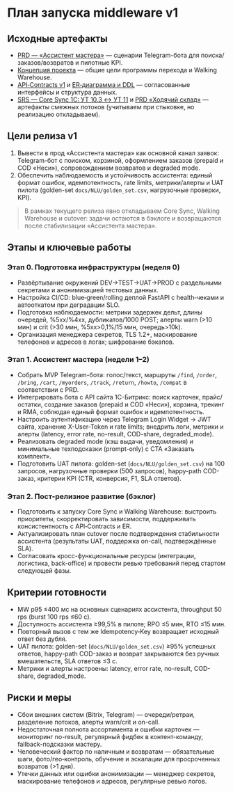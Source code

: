 # План запуска middleware v1

## Исходные артефакты
- [PRD — «Ассистент мастера»](PRD%20—%20«Ассистент%20мастера».md) — сценарии Telegram-бота для поиска/заказов/возвратов и пилотные KPI.
- [Концепция проекта](Концепция%20проекта.md) — общие цели программы перехода и Walking Warehouse.
- [API‑Contracts v1](API‑Contracts.md) и [ER‑диаграмма и DDL](ER‑диаграмма%20и%20DDL.md) — согласованные интерфейсы и структура данных.
- [SRS — Core Sync 1С: УТ 10.3 ↔ УТ 11](SRS%20—%20Core%20Sync%201С%3A%20УТ%2010.md) и [PRD «Ходячий склад»](PRD%20Ходячий%20склад.md) — артефакты смежных потоков (учитываем при стыковке, но реализацию откладываем).

## Цели релиза v1
1. Вывести в прод «Ассистента мастера» как основной канал заявок: Telegram-бот с поиском, корзиной, оформлением заказов (prepaid и COD «Неси»), сопровождением возвратов и degraded mode.
2. Обеспечить наблюдаемость и устойчивость ассистента: единый формат ошибок, идемпотентность, rate limits, метрики/алерты и UAT пилота (golden-set `docs/NLU/golden_set.csv`, нагрузочные проверки, KPI).

> В рамках текущего релиза явно откладываем Core Sync, Walking Warehouse и cutover: задачи остаются в бэклоге и возвращаются после стабилизации «Ассистента мастера».

## Этапы и ключевые работы
### Этап 0. Подготовка инфраструктуры (неделя 0)
- Развёртывание окружений DEV→TEST→UAT→PROD с раздельными секретами и анонимизацией тестовых данных.
- Настройка CI/CD: blue‑green/rolling деплой FastAPI с health‑чеками и автооткатом при деградации SLO.
- Подготовка наблюдаемости: метрики задержек дельт, длины очередей, %5xx/%4xx, дубликатов/1000 POST; алерты warn (>10 мин) и crit (>30 мин, %5xx>0,1%/15 мин, очередь>10k).
- Организация менеджера секретов, TLS 1.2+, маскирование телефонов и адресов в логах; шифрование бэкапов.

### Этап 1. Ассистент мастера (недели 1–2)
- Собрать MVP Telegram-бота: голос/текст, маршруты `/find`, `/order`, `/bring`, `/cart`, `/myorders`, `/track`, `/return`, `/howto`, `/compat` в соответствии с PRD.
- Интегрировать бота с API сайта 1С-Битрикс: поиск карточек, прайс/остатки, создание заказов (prepaid и COD «Неси»), корзина, трекинг и RMA, соблюдая единый формат ошибок и идемпотентность.
- Настроить аутентификацию через Telegram Login Widget → JWT сайта, хранение X-User-Token и rate limits; внедрить логи, метрики и алерты (latency, error rate, no-result, COD-share, degraded_mode).
- Реализовать degraded mode (кэш выдачи, уведомления) и минимальные техподсказки (prompt-only) с CTA «Заказать комплект».
- Подготовить UAT пилота: golden-set (`docs/NLU/golden_set.csv`) на 100 запросов, нагрузочные проверки (500 запросов), happy-path COD-заказ, критерии KPI (CTR, конверсия, F1, SLA ответов).

### Этап 2. Пост-релизное развитие (бэклог)
- Подготовить к запуску Core Sync и Walking Warehouse: выстроить приоритеты, скорректировать зависимости, поддерживать консистентность с API‑Contracts и ER.
- Актуализировать план cutover после подтверждения стабильности ассистента (результаты UAT, поддержка on-call, подтверждённые SLA).
- Согласовать кросс-функциональные ресурсы (интеграции, логистика, back-office) и провести ревью требований перед стартом следующей фазы.

## Критерии готовности
- MW p95 ≤400 мс на основных сценариях ассистента, throughput 50 rps (burst 100 rps ≤60 с).
- Доступность ассистента ≥99,5% в пилоте; RPO ≤5 мин, RTO ≤15 мин.
- Повторный вызов с тем же Idempotency‑Key возвращает исходный ответ без дубля.
- UAT пилота: golden-set (`docs/NLU/golden_set.csv`) ≥95% успешных ответов, happy-path COD-заказ и возврат закрываются без ручных вмешательств, SLA ответов ≤3 с.
- Метрики и алерты настроены: latency, error rate, no-result, COD-share, degraded_mode.

## Риски и меры
- Сбои внешних систем (Bitrix, Telegram) — очереди/ретраи, разделение потоков, алерты warn/crit и on-call.
- Недостаточная полнота ассортимента и ошибки карточек — мониторинг no-result, регулярный фидбек в контент-команду, fallback-подсказки мастеру.
- Человеческий фактор по наличным и возвратам — обязательные шаги, фото/гео‑контроль, обучение и эскалации для просроченных возвратов (>1 дня).
- Утечки данных или ошибки анонимизации — менеджер секретов, маскирование телефонов и адресов, регулярные ревью логов.
